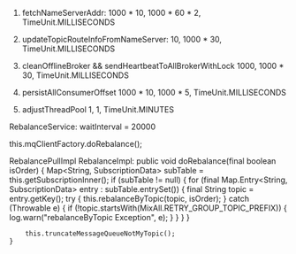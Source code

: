 1. fetchNameServerAddr:
1000 * 10, 1000 * 60 * 2, TimeUnit.MILLISECONDS

2. updateTopicRouteInfoFromNameServer:
10, 1000 * 30, TimeUnit.MILLISECONDS

3. cleanOfflineBroker && sendHeartbeatToAllBrokerWithLock
1000, 1000 * 30, TimeUnit.MILLISECONDS

4. persistAllConsumerOffset
1000 * 10, 1000 * 5, TimeUnit.MILLISECONDS

5. adjustThreadPool
1, 1, TimeUnit.MINUTES




RebalanceService:
waitInterval = 20000

this.mqClientFactory.doRebalance();

RebalancePullImpl
RebalanceImpl:
public void doRebalance(final boolean isOrder) {
        Map<String, SubscriptionData> subTable = this.getSubscriptionInner();
        if (subTable != null) {
            for (final Map.Entry<String, SubscriptionData> entry : subTable.entrySet()) {
                final String topic = entry.getKey();
                try {
                    this.rebalanceByTopic(topic, isOrder);
                } catch (Throwable e) {
                    if (!topic.startsWith(MixAll.RETRY_GROUP_TOPIC_PREFIX)) {
                        log.warn("rebalanceByTopic Exception", e);
                    }
                }
            }
        }

        this.truncateMessageQueueNotMyTopic();
    }



